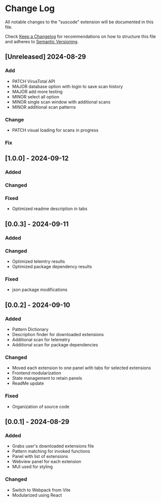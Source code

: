 # Change Log

All notable changes to the "suscode" extension will be documented in this file.

Check [Keep a Changelog](http://keepachangelog.com/) for recommendations on how to structure this file
and adheres to [Semantic Versioning](https://semver.org/spec/v2.0.0.html).

## [Unreleased] 2024-08-29

### Add
- PATCH VirusTotal API
- MAJOR database option with login to save scan history
- MAJOR add more testing
- MINOR select all option
- MINOR single scan window with additional scans
- MINOR additional scan patterns

### Change
- PATCH visual loading for scans in progress

### Fix

## [1.0.0] - 2024-09-12

### Added

### Changed

### Fixed
- Optimized readme description in tabs


## [0.0.3] - 2024-09-11

### Added

### Changed
- Optimized telemtry results
- Optimized package dependency results

### Fixed
- json package modifications


## [0.0.2] - 2024-09-10

### Added
- Pattern Dictionary
- Description finder for downloaded extensions
- Additional scan for telemetry 
- Additional scan for package dependencies

### Changed
- Moved each extension to one panel with tabs for selected extensions
- Frontend modularization
- State management to retain panels
- ReadMe update

### Fixed
- Organization of source code

## [0.0.1] - 2024-08-29

### Added
- Grabs user's downloaded extensions file
- Pattern matching for invoked functions
- Panel with list of extensions
- Webview panel for each extension
- MUI used for styling

### Changed
- Switch to Webpack from Vite
- Modularized using React